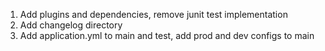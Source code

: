 1. Add plugins and dependencies, remove junit test implementation
2. Add changelog directory
3. Add application.yml to main and test, add prod and dev configs to main